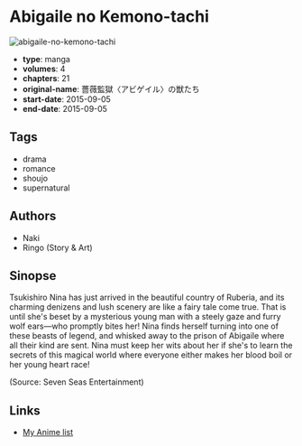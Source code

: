 # Abigaile no Kemono-tachi

![abigaile-no-kemono-tachi](https://cdn.myanimelist.net/images/manga/3/179212.jpg)

-   **type**: manga
-   **volumes**: 4
-   **chapters**: 21
-   **original-name**: 薔薇監獄〈アビゲイル〉の獣たち
-   **start-date**: 2015-09-05
-   **end-date**: 2015-09-05

## Tags

-   drama
-   romance
-   shoujo
-   supernatural

## Authors

-   Naki
-   Ringo (Story & Art)

## Sinopse

Tsukishiro Nina has just arrived in the beautiful country of Ruberia, and its charming denizens and lush scenery are like a fairy tale come true. That is until she's beset by a mysterious young man with a steely gaze and furry wolf ears—who promptly bites her! Nina finds herself turning into one of these beasts of legend, and whisked away to the prison of Abigaile where all their kind are sent. Nina must keep her wits about her if she's to learn the secrets of this magical world where everyone either makes her blood boil or her young heart race!

(Source: Seven Seas Entertainment)

## Links

-   [My Anime list](https://myanimelist.net/manga/95915/Abigaile_no_Kemono-tachi)

